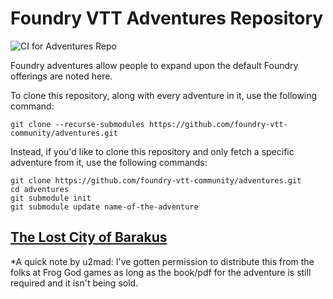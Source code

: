 # Foundry VTT Adventures Repository

![CI for Adventures Repo](https://github.com/foundry-vtt-community/adventures/workflows/CI%20for%20Adventures%20Repo/badge.svg)

Foundry adventures allow people to expand upon the default Foundry offerings are noted here.

To clone this repository, along with every adventure in it, use the following command:

```
git clone --recurse-submodules https://github.com/foundry-vtt-community/adventures.git
```

Instead, if you'd like to clone this repository and only fetch a specific adventure from it, use the following commands:

```
git clone https://github.com/foundry-vtt-community/adventures.git
cd adventures
git submodule init
git submodule update name-of-the-adventure
```


## [The Lost City of Barakus](Foundry%20VTT%20Adventures%20for%20DnD%205E/The-Lost-City-of-Barakus.md)
*A quick note by u2mad: I've gotten permission to distribute this from the folks at Frog God games as long as the book/pdf for the adventure is still required and it isn't being sold.

